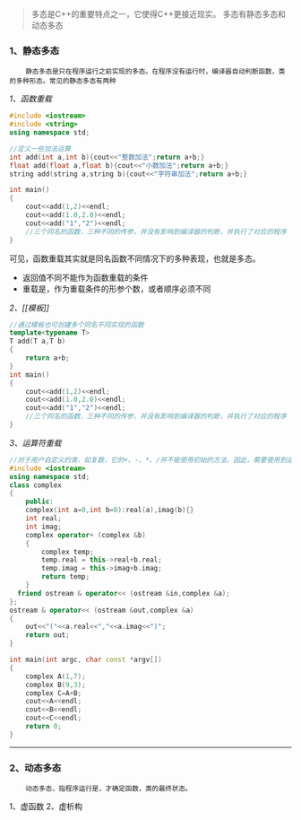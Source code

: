 >多态是C++的重要特点之一，它使得C++更接近现实。
>多态有静态多态和动态多态

### 1、静态多态
		静态多态是只在程序运行之前实现的多态。在程序没有运行时，编译器自动判断函数，类的多种形态。常见的静态多态有两种
_1、函数重载_
```cpp
#include <iostream>
#include <string>
using namespace std;

//定义一些加法运算
int add(int a,int b){cout<<"整数加法";return a+b;}
float add(float a,float b){cout<<"小数加法";return a+b;}
string add(string a,string b){cout<<"字符串加法";return a+b;}

int main()
{
	cout<<add(1,2)<<endl;
	cout<<add(1.0,2.0)<<endl;
	cout<<add("1","2")<<endl;
	//三个同名的函数，三种不同的传参，并没有影响到编译器的判断，并执行了对应的程序
}
```
可见，函数重载其实就是同名函数不同情况下的多种表现，也就是多态。
- 返回值不同不能作为函数重载的条件
- 重载是，作为重载条件的形参个数，或者顺序必须不同

_2、[[模板]]_
```cpp
//通过模板也可创建多个同名不同实现的函数
template<typename T>
T add(T a,T b)
{
	return a+b;
}
int main()
{
	cout<<add(1,2)<<endl;
	cout<<add(1.0,2.0)<<endl;
	cout<<add("1","2")<<endl;
	//三个同名的函数，三种不同的传参，并没有影响到编译器的判断，并执行了对应的程序
}
```
_3、运算符重载_
```cpp
//对于用户自定义的类，如复数，它的+、-、*、/并不能使用初始的方法，因此，需要使用到运算符重载
#include <iostream>
using namespace std;
class complex
{
    public:
    complex(int a=0,int b=0):real(a),imag(b){}
    int real;
    int imag;
    complex operator+ (complex &b)
    {
        complex temp;
        temp.real = this->real+b.real;
        temp.imag = this->imag+b.imag;
        return temp;
    }
  friend ostream & operator<< (ostream &in,complex &a);
};
ostream & operator<< (ostream &out,complex &a)
{
    out<<"("<<a.real<<","<<a.imag<<")";
    return out;
}

int main(int argc, char const *argv[])
{
    complex A(1,7);
    complex B(9,3);
    complex C=A+B;
    cout<<A<<endl;
	cout<<B<<endl;
    cout<<C<<endl;
    return 0;
}
```

---
### 2、动态多态
		动态多态，指程序运行是，才确定函数，类的最终状态。
1、虚函数
2、虚析构